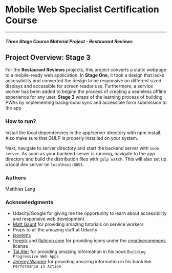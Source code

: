 # Mobile Web Specialist Certification Course
---
#### _Three Stage Course Material Project - Restaurant Reviews_

## Project Overview: Stage 3

For the **Restaurant Reviews** projects, this project converts a static webpage to a mobile-ready web application. In **Stage One**, it took a design that lacks accessibility and converted the design to be responsive on different sized displays and accessible for screen reader use. Furthermore, a service worker has been added to beginn the process of creating a seamless offline experience for any user. **Stage 3** wraps of the learning process of building PWAs by implementing background sync and accessible form submission to the app.

### How to run?

Install the local dependencies in the app/server directory with npm install. Also make sure that GULP is properly installed on your system.

Next, navigate to server directory and start the backend server with `node server`. As soon as your backend server is running, navigate to the app directory and build the distribution files with `gulp watch`. This will also set up a local dev server on `localhost:8001`.

### Authors

Matthias Lang

### Acknowledgments

* Udacity/Google for giving me the opportunity to learn about accessibility and responsive web development
* [Matt Gaunt](https://developers.google.com/web/fundamentals/primers/service-workers/) for providing amazing tutorials on service workers
* Props to all the amazing staff at Udacity
* [jsoetens](https://github.com/jsoetens/udacity-nanodegree-mws/tree/master/mws-project-1)
* [freepik](http.//www.freepik.com) and [flaticon.com](https://www.flaticon.com) for providing icons under the [creativecommons](http://creativecommons.org/licenses/by/3.0/) license
* [Tal Ater](https://github.com/TalAter) for providing amazing information in his book `Building Progressive Web Apps`
* [Jeremy Wagner](https://github.com/malchata) for providing amazing information in his book `Web Performance In Action`





